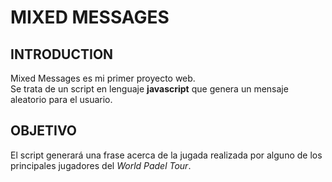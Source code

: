 # MIXED MESSAGES

## INTRODUCTION
Mixed Messages es mi primer proyecto web.  
Se trata de un script en lenguaje **javascript** que genera un mensaje aleatorio para el usuario.

## OBJETIVO
El script generará una frase acerca de la jugada realizada por alguno de los principales jugadores del *World Padel Tour*.